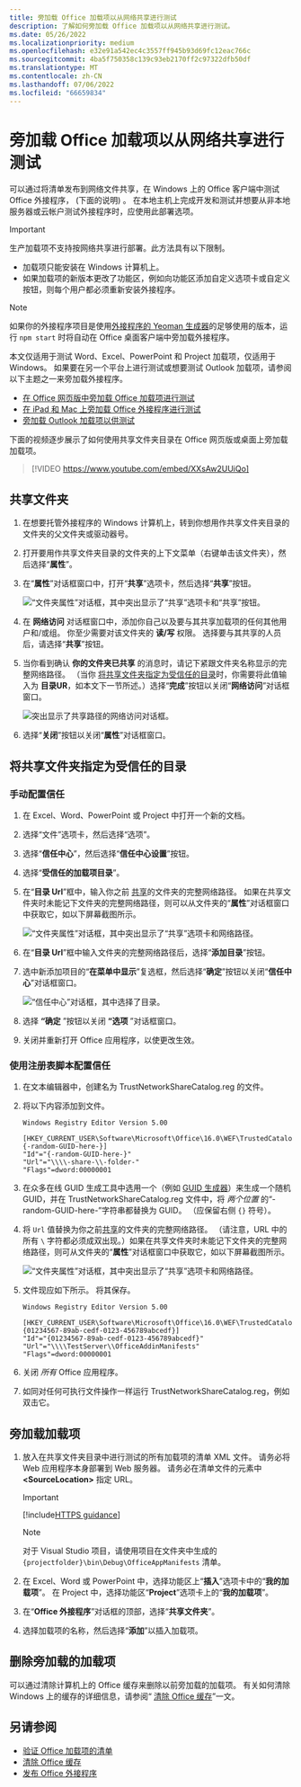 ```yaml
---
title: 旁加载 Office 加载项以从网络共享进行测试
description: 了解如何旁加载 Office 加载项以从网络共享进行测试。
ms.date: 05/26/2022
ms.localizationpriority: medium
ms.openlocfilehash: e32e91a542ec4c3557ff945b93d69fc12eac766c
ms.sourcegitcommit: 4ba5f750358c139c93eb2170ff2c97322dfb50df
ms.translationtype: MT
ms.contentlocale: zh-CN
ms.lasthandoff: 07/06/2022
ms.locfileid: "66659834"
---
```

# <a name="sideload-office-add-ins-for-testing-from-a-network-share"></a>旁加载 Office 加载项以从网络共享进行测试

可以通过将清单发布到网络文件共享，在 Windows 上的 Office 客户端中测试 Office 外接程序， (下面的说明) 。 在本地主机上完成开发和测试并想要从非本地服务器或云帐户测试外接程序时，应使用此部署选项。

> [!IMPORTANT]
> 生产加载项不支持按网络共享进行部署。此方法具有以下限制。
>
> - 加载项只能安装在 Windows 计算机上。
> - 如果加载项的新版本更改了功能区，例如向功能区添加自定义选项卡或自定义按钮，则每个用户都必须重新安装外接程序。

> [!NOTE]
> 如果你的外接程序项目是使用[外接程序的 Yeoman 生成器](../develop/yeoman-generator-overview.md)的足够使用的版本，运行 `npm start` 时将自动在 Office 桌面客户端中旁加载外接程序。

本文仅适用于测试 Word、Excel、PowerPoint 和 Project 加载项，仅适用于 Windows。 如果要在另一个平台上进行测试或想要测试 Outlook 加载项，请参阅以下主题之一来旁加载外接程序。

- [在 Office 网页版中旁加载 Office 加载项进行测试](sideload-office-add-ins-for-testing.md)
- [在 iPad 和 Mac 上旁加载 Office 外接程序进行测试](sideload-an-office-add-in-on-ipad-and-mac.md)
- [旁加载 Outlook 加载项以供测试](../outlook/sideload-outlook-add-ins-for-testing.md)

下面的视频逐步展示了如何使用共享文件夹目录在 Office 网页版或桌面上旁加载加载项。  

> [!VIDEO https://www.youtube.com/embed/XXsAw2UUiQo]

## <a name="share-a-folder"></a>共享文件夹

1. 在想要托管外接程序的 Windows 计算机上，转到你想用作共享文件夹目录的文件夹的父文件夹或驱动器号。

1. 打开要用作共享文件夹目录的文件夹的上下文菜单（右键单击该文件夹），然后选择“**属性**”。

1. 在“**属性**”对话框窗口中，打开“**共享**”选项卡，然后选择“**共享**”按钮。

    ![“文件夹属性”对话框，其中突出显示了“共享”选项卡和“共享”按钮。](../images/sideload-windows-properties-dialog.png)

1. 在 **网络访问** 对话框窗口中，添加你自己以及要与其共享加载项的任何其他用户和/或组。 你至少需要对该文件夹的 **读/写** 权限。 选择要与其共享的人员后，请选择“**共享**”按钮。

1. 当你看到确认 **你的文件夹已共享** 的消息时，请记下紧跟文件夹名称显示的完整网络路径。 （当你 [将共享文件夹指定为受信任的目录](#specify-the-shared-folder-as-a-trusted-catalog)时，你需要将此值输入为 **目录UR**，如本文下一节所述。）选择“**完成**”按钮以关闭“**网络访问**”对话框窗口。

   ![突出显示了共享路径的网络访问对话框。](../images/sideload-windows-network-access-dialog.png)

1. 选择“**关闭**”按钮以关闭“**属性**”对话框窗口。

## <a name="specify-the-shared-folder-as-a-trusted-catalog"></a>将共享文件夹指定为受信任的目录

### <a name="configure-the-trust-manually"></a>手动配置信任

1. 在 Excel、Word、PowerPoint 或 Project 中打开一个新的文档。

1. 选择“文件”选项卡，然后选择“选项”。

1. 选择“**信任中心**”，然后选择“**信任中心设置**”按钮。

1. 选择“**受信任的加载项目录**”。

1. 在“**目录 Url**”框中，输入你之前 [共享](#share-a-folder)的文件夹的完整网络路径。 如果在共享文件夹时未能记下文件夹的完整网络路径，则可以从文件夹的“**属性**”对话框窗口中获取它，如以下屏幕截图所示。

    ![“文件夹属性”对话框，其中突出显示了“共享”选项卡和网络路径。](../images/sideload-windows-properties-dialog-2.png)

1. 在“**目录 Url**”框中输入文件夹的完整网络路径后，选择“**添加目录**”按钮。

1. 选中新添加项目的“**在菜单中显示**”复选框，然后选择“**确定**”按钮以关闭“**信任中心**”对话框窗口。 

    ![“信任中心”对话框，其中选择了目录。](../images/sideload-windows-trust-center-dialog.png)

1. 选择 **“确定** ”按钮以关闭 **“选项** ”对话框窗口。

1. 关闭并重新打开 Office 应用程序，以使更改生效。

### <a name="configure-the-trust-with-a-registry-script"></a>使用注册表脚本配置信任

1. 在文本编辑器中，创建名为 TrustNetworkShareCatalog.reg 的文件。

1. 将以下内容添加到文件。

    ```text
    Windows Registry Editor Version 5.00

    [HKEY_CURRENT_USER\Software\Microsoft\Office\16.0\WEF\TrustedCatalogs\{-random-GUID-here-}]
    "Id"="{-random-GUID-here-}"
    "Url"="\\\\-share-\\-folder-"
    "Flags"=dword:00000001
    ```

1. 在众多在线 GUID 生成工具中选用一个（例如 [GUID 生成器](https://guidgenerator.com/)）来生成一个随机 GUID，并在 TrustNetworkShareCatalog.reg 文件中，将 *两个位置* 的“-random-GUID-here-”字符串都替换为 GUID。 （应保留右侧 `{}` 符号）。

1. 将 `Url` 值替换为你之前[共享](#share-a-folder)的文件夹的完整网络路径。 （请注意，URL 中的所有 `\` 字符都必须成双出现。）如果在共享文件夹时未能记下文件夹的完整网络路径，则可从文件夹的“**属性**”对话框窗口中获取它，如以下屏幕截图所示。

    ![“文件夹属性”对话框，其中突出显示了“共享”选项卡和网络路径。](../images/sideload-windows-properties-dialog-2.png)

1. 文件现应如下所示。 将其保存。

    ```text
    Windows Registry Editor Version 5.00

    [HKEY_CURRENT_USER\Software\Microsoft\Office\16.0\WEF\TrustedCatalogs\{01234567-89ab-cedf-0123-456789abcedf}]
    "Id"="{01234567-89ab-cedf-0123-456789abcedf}"
    "Url"="\\\\TestServer\\OfficeAddinManifests"
    "Flags"=dword:00000001
    ```

1. 关闭 *所有* Office 应用程序。

1. 如同对任何可执行文件操作一样运行 TrustNetworkShareCatalog.reg，例如双击它。

## <a name="sideload-your-add-in"></a>旁加载加载项

1. 放入在共享文件夹目录中进行测试的所有加载项的清单 XML 文件。 请务必将 Web 应用程序本身部署到 Web 服务器。 请务必在清单文件的元素中 **\<SourceLocation\>** 指定 URL。

    > [!IMPORTANT]
    > [!include[HTTPS guidance](../includes/https-guidance.md)]

    > [!NOTE]
    > 对于 Visual Studio 项目，请使用项目在文件夹中生成的 `{projectfolder}\bin\Debug\OfficeAppManifests` 清单。

1. 在 Excel、Word 或 PowerPoint 中，选择功能区上“**插入**”选项卡中的“**我的加载项**”。 在 Project 中，选择功能区“**Project**”选项卡上的“**我的加载项**”。

1. 在“**Office 外接程序**”对话框的顶部，选择“**共享文件夹**”。

1. 选择加载项的名称，然后选择“**添加**”以插入加载项。

## <a name="remove-a-sideloaded-add-in"></a>删除旁加载的加载项

可以通过清除计算机上的 Office 缓存来删除以前旁加载的加载项。 有关如何清除 Windows 上的缓存的详细信息，请参阅“ [清除 Office 缓存](clear-cache.md#clear-the-office-cache-on-windows)”一文。

## <a name="see-also"></a>另请参阅

- [验证 Office 加载项的清单](troubleshoot-manifest.md)
- [清除 Office 缓存](clear-cache.md)
- [发布 Office 外接程序](../publish/publish.md)
